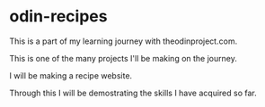 # odin-recipes

This is a part of my learning journey with theodinproject.com.

This is one of the many projects I'll be making on the journey. 

I will be making a recipe website.

Through this I will be demostrating the skills I have acquired so far.
